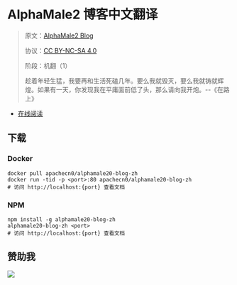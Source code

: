 # AlphaMale2 博客中文翻译

> 原文：[AlphaMale2 Blog](https://alphamale20.com/blog/)
> 
> 协议：[CC BY-NC-SA 4.0](http://creativecommons.org/licenses/by-nc-sa/4.0/)
> 
> 阶段：机翻（1）
> 
> 趁着年轻生猛，我要再和生活死磕几年。要么我就毁灭，要么我就铸就辉煌。如果有一天，你发现我在平庸面前低了头，那么请向我开炮。--《在路上》

* [在线阅读](https://am20.flygon.net)
## 下载

### Docker

```
docker pull apachecn0/alphamale20-blog-zh
docker run -tid -p <port>:80 apachecn0/alphamale20-blog-zh
# 访问 http://localhost:{port} 查看文档
```

### NPM

```
npm install -g alphamale20-blog-zh
alphamale20-blog-zh <port>
# 访问 http://localhost:{port} 查看文档
```

## 赞助我

![](https://img-blog.csdnimg.cn/20200112005920729.png)
